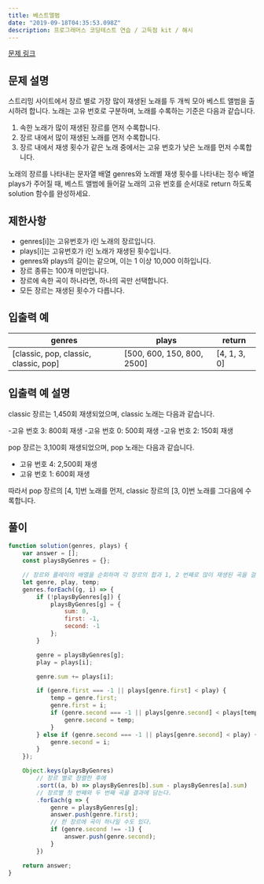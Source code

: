 ```yaml
---
title: 베스트앨범
date: "2019-09-18T04:35:53.098Z"
description: 프로그래머스 코딩테스트 연습 / 고득점 kit / 해시
---
```


[문제 링크](https://programmers.co.kr/learn/courses/30/lessons/42579)

## 문제 설명

스트리밍 사이트에서 장르 별로 가장 많이 재생된 노래를 두 개씩 모아 베스트 앨범을 출시하려 합니다. 노래는 고유 번호로 구분하며, 노래를 수록하는 기준은 다음과 같습니다.

1. 속한 노래가 많이 재생된 장르를 먼저 수록합니다.
2. 장르 내에서 많이 재생된 노래를 먼저 수록합니다.
3. 장르 내에서 재생 횟수가 같은 노래 중에서는 고유 번호가 낮은 노래를 먼저 수록합니다.

노래의 장르를 나타내는 문자열 배열 genres와 노래별 재생 횟수를 나타내는 정수 배열 plays가 주어질 때, 베스트 앨범에 들어갈 노래의 고유 번호를 순서대로 return 하도록 solution 함수를 완성하세요.

## 제한사항

- genres[i]는 고유번호가 i인 노래의 장르입니다.
- plays[i]는 고유번호가 i인 노래가 재생된 횟수입니다.
- genres와 plays의 길이는 같으며, 이는 1 이상 10,000 이하입니다.
- 장르 종류는 100개 미만입니다.
- 장르에 속한 곡이 하나라면, 하나의 곡만 선택합니다.
- 모든 장르는 재생된 횟수가 다릅니다.

## 입출력 예

|genres|plays|return|
|-|-|-|
|[classic, pop, classic, classic, pop]|[500, 600, 150, 800, 2500]|[4, 1, 3, 0]|

## 입출력 예 설명

classic 장르는 1,450회 재생되었으며, classic 노래는 다음과 같습니다.

-고유 번호 3: 800회 재생
-고유 번호 0: 500회 재생
-고유 번호 2: 150회 재생

pop 장르는 3,100회 재생되었으며, pop 노래는 다음과 같습니다.

- 고유 번호 4: 2,500회 재생
- 고유 번호 1: 600회 재생

따라서 pop 장르의 [4, 1]번 노래를 먼저, classic 장르의 [3, 0]번 노래를 그다음에 수록합니다.

## 풀이

```javascript
function solution(genres, plays) {
    var answer = [];
    const playsByGenres = {};

    // 장르와 플레이의 배열을 순회하며 각 장르의 합과 1, 2 번째로 많이 재생된 곡을 걸러낸다.
    let genre, play, temp;
    genres.forEach((g, i) => {
        if (!playsByGenres[g]) {
            playsByGenres[g] = {
                sum: 0,
                first: -1,
                second: -1
            };
        }

        genre = playsByGenres[g];
        play = plays[i];

        genre.sum += plays[i];

        if (genre.first === -1 || plays[genre.first] < play) {
            temp = genre.first;
            genre.first = i;
            if (genre.second === -1 || plays[genre.second] < plays[temp]) {
                genre.second = temp;
            }
        } else if (genre.second === -1 || plays[genre.second] < play) {
            genre.second = i;
        }
    });

    Object.keys(playsByGenres)
        // 장르 별로 정렬한 후에
        .sort((a, b) => playsByGenres[b].sum - playsByGenres[a].sum)
        // 장르별 첫 번째와 두 번째 곡을 결과에 담는다.
        .forEach(g => {
            genre = playsByGenres[g];
            answer.push(genre.first);
            // 한 장르에 곡이 하나일 수도 있다.
            if (genre.second !== -1) {
                answer.push(genre.second);
            }
        })

    return answer;
}
```
